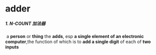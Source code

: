 # adder

##### 1. N-COUNT 加法器

​	a **person** or **thing** the **adds**, esp **a single element of an electronic computer**,the function of which is to **add a single digit** of each of **two inputs**